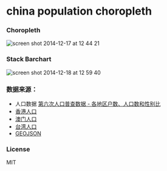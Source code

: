 china population choropleth
=======================

### Choropleth
![screen shot 2014-12-17 at 12 44 21](https://cloud.githubusercontent.com/assets/1183541/5457499/f80f2604-8585-11e4-8ed1-623c9d00a6c1.png)

### Stack Barchart
![screen shot 2014-12-18 at 12 59 40](https://cloud.githubusercontent.com/assets/1183541/5475208/ed06e90a-8651-11e4-8f16-bfa3c578ed5b.png)

### 数据来源：

* 人口数据 [第六次人口普查数据 - 各地区户数、人口数和性别比](http://www.stats.gov.cn/tjsj/pcsj/rkpc/6rp/indexce.htm)
* [香港人口](http://www.censtatd.gov.hk/hkstat/sub/so20_tc.jsp)
* [澳门人口](http://zh.wikipedia.org/wiki/%E6%BE%B3%E9%96%80%E4%BA%BA%E5%8F%A3)
* [台湾人口](http://www.ris.gov.tw/zh_TW/346)
* [GEOJSON](https://github.com/x6doooo/GeoMap/tree/master/json)

### License

MIT